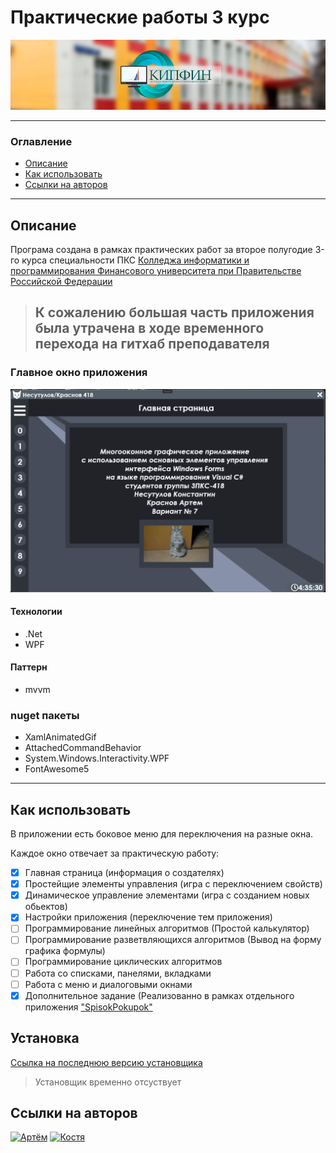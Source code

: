 # __Практические работы 3 курс__

![Project Image](https://raw.githubusercontent.com/Htomsik/Htomsik/main/Assets/collage.png)


---

### Оглавление

- [Описание](#Описание)
- [Как использовать](#Как-использовать)
- [Ссылки на авторов](#Ссылки-на-авторов)

---

## __Описание__

Програма создана в рамках практических работ за второе полугодие 3-го курса специальности ПКС [Колледжа информатики и программирования Финансового университета при Правительстве Российской Федерации](http://www.fa.ru/org/spo/kip/Pages/Home.aspx)

>## __К сожалению большая часть приложения была утрачена в ходе временного перехода на гитхаб преподавателя__
### Главное окно приложения

![Project Image](https://raw.githubusercontent.com/Htomsik/Praktika3Kurs/master/ReadmyAssets/MainWindow.png)

#### Технологии

- .Net
- WPF

#### Паттерн

- mvvm

### nuget пакеты
- XamlAnimatedGif
- AttachedCommandBehavior
- System.Windows.Interactivity.WPF
- FontAwesome5


---

## __Как использовать__

В приложении есть боковое меню для переключения на разные окна. 

Каждое окно отвечает за практическую работу:

- [X] Главная страница (информация о создателях)
- [X] Простейщие элементы управления (игра с переключением свойств)
- [X] Динамическое управление элементами (игра с созданием новых обьектов)
- [X] Настройки приложения (переключение тем приложения)
- [ ] Программирование линейных алгоритмов (Простой калькулятор) 
- [ ] Программирование разветвляющихся алгоритмов (Вывод на форму графика формулы) 
- [ ] Программирование циклических алгоритмов 
- [ ] Работа со списками, панелями, вкладками
- [ ] Работа с меню и диалоговыми окнами
- [X] Дополнительное задание (Реализованно в рамках отдельного приложения ["SpisokPokupok"](https://github.com/Htomsik/Spisok)

## __Установка__

[Ссылка на последнюю версию установщика]() 
>Установщик временно отсуствует


## __Ссылки на авторов__
[![Артём](https://img.shields.io/badge/-Артём-1C1C22?style=for-the-badge&logo=vk&logoColor=red)](https://vk.com/id506987182)
[![Костя](https://img.shields.io/badge/-Костя-1C1C22?style=for-the-badge&logo=vk&logoColor=blue)](https://vk.com/jessnjake)






